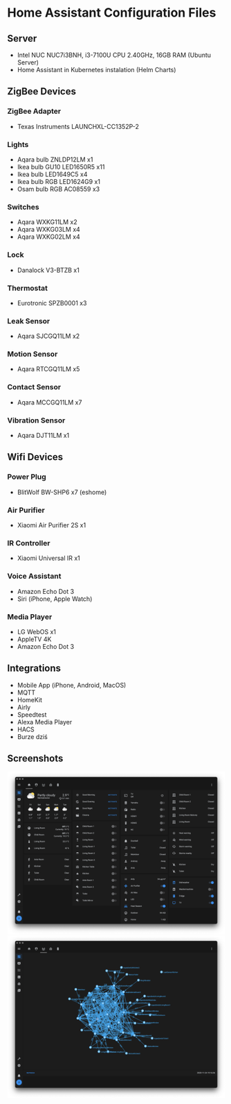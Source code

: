 #  Home Assistant Configuration Files

## Server
* Intel NUC NUC7i3BNH, i3-7100U CPU 2.40GHz, 16GB RAM (Ubuntu Server)
* Home Assistant in Kubernetes instalation (Helm Charts)

## ZigBee Devices
### ZigBee Adapter 
* Texas Instruments LAUNCHXL-CC1352P-2

### Lights
* Aqara bulb ZNLDP12LM x1
* Ikea bulb GU10 LED1650R5 x11
* Ikea bulb LED1649C5 x4
* Ikea bulb RGB LED1624G9 x1
* Osam bulb RGB AC08559 x3

### Switches
* Aqara WXKG11LM x2
* Aqara WXKG03LM x4
* Aqara WXKG02LM x4

### Lock
* Danalock V3-BTZB x1

### Thermostat
* Eurotronic SPZB0001 x3

### Leak Sensor
* Aqara SJCGQ11LM x2

### Motion Sensor
* Aqara RTCGQ11LM x5

### Contact Sensor
* Aqara MCCGQ11LM x7

### Vibration Sensor
* Aqara DJT11LM x1

## Wifi Devices
### Power Plug
* BlitWolf BW-SHP6 x7 (eshome)

### Air Purifier
* Xiaomi Air Purifier 2S x1

### IR Controller
* Xiaomi Universal IR x1

### Voice Assistant
* Amazon Echo Dot 3
* Siri (iPhone, Apple Watch)

### Media Player
* LG WebOS x1
* AppleTV 4K
* Amazon Echo Dot 3

## Integrations
* Mobile App (iPhone, Android, MacOS)
* MQTT
* HomeKit
* Airly
* Speedtest
* Alexa Media Player
* HACS
* Burze dziś

## Screenshots
![HA.png](image/HA.png)
![HA-zigbbe-mesh.png](image/HA-zigbbe-mesh.png)
